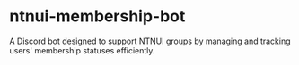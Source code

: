 # ntnui-membership-bot
A Discord bot designed to support NTNUI groups by managing and tracking users' membership statuses efficiently.
